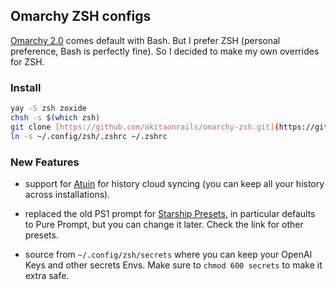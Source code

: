 ## Omarchy ZSH configs

[Omarchy 2.0](https://omarchy.org/) comes default with Bash. But I prefer ZSH (personal preference, Bash is perfectly fine). So I decided to make my own overrides for ZSH.

### Install

```Bash
yay -S zsh zoxide
chsh -s $(which zsh)
git clone [https://github.com/akitaonrails/omarchy-zsh.git](https://github.com/ventu-ra/omarchy-zsh.git) ~/config/zsh
ln -s ~/.config/zsh/.zshrc ~/.zshrc 
```

### New Features

* support for [Atuin](https://atuin.sh/) for history cloud syncing (you can keep all your history across installations).

* replaced the old PS1 prompt for [Starship Presets](https://starship.rs/presets/pure-preset), in particular defaults to Pure Prompt, but you can change it later. Check the link for other presets.

* source from `~/.config/zsh/secrets` where you can keep your OpenAI Keys and other secrets Envs. Make sure to `chmod 600 secrets` to make it extra safe.
